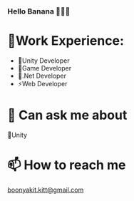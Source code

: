 ### Hello Banana 🍌👋🍌
🌱Work Experience:
===
+ 🍌Unity Developer
+ 🍌Game Developer
+ 🍌.Net Developer
+ ⚡Web Developer

💬 Can ask me about
===
🍌Unity

📫 How to reach me
===
boonyakit.kitt@gmail.com




<!--
**janjao937/janjao937** is a ✨ _special_ ✨ repository because its `README.md` (this file) appears on your GitHub profile.

Here are some ideas to get you started:

- 🔭 I’m currently working on ...
- 🌱 I’m currently learning ...
- 👯 I’m looking to collaborate on ...
- 🤔 I’m looking for help with ...
- 💬 Ask me about ...
- 📫 How to reach me: ...
- 😄 Pronouns: ...
- ⚡ Fun fact: ...
-->
